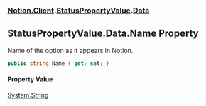### [Notion.Client](Notion.Client.md 'Notion.Client').[StatusPropertyValue](Notion.Client.StatusPropertyValue.md 'Notion.Client.StatusPropertyValue').[Data](Notion.Client.StatusPropertyValue.Data.md 'Notion.Client.StatusPropertyValue.Data')

## StatusPropertyValue.Data.Name Property

Name of the option as it appears in Notion.

```csharp
public string Name { get; set; }
```

#### Property Value
[System.String](https://docs.microsoft.com/en-us/dotnet/api/System.String 'System.String')